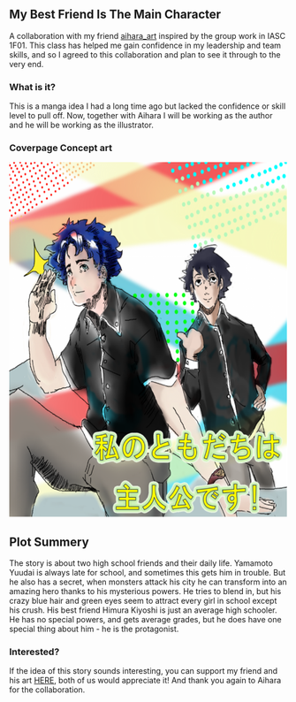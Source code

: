 ## My Best Friend Is The Main Character

A collaboration with my friend [aihara_art]( https://www.instagram.com/aihara_art/?hl=en) inspired by the group work in IASC 1F01. This class has helped me gain confidence in my leadership and team skills, and so I agreed to this collaboration and plan to see it through to the very end.

### What is it?

This is a manga idea I had a long time ago but lacked the confidence or skill level to pull off. Now, together with Aihara I will be working as the author and he will be working as the illustrator.
### Coverpage Concept art

![.](Images/Coverpage.png)

## Plot Summery

The story is about two high school friends and their daily life. Yamamoto Yuudai is always late for school, and sometimes this gets him in trouble. But he also has a secret, when monsters attack his city he can transform into an amazing hero thanks to his mysterious powers. He tries to blend in, but his crazy blue hair and green eyes seem to attract every girl in school except his crush. His best friend Himura Kiyoshi is just an average high schooler. He has no special powers, and gets average grades, but he does have one special thing about him - he is the protagonist.

### Interested?
If the idea of this story sounds interesting, you can support my friend and his art [HERE]( https://www.patreon.com/AiharaDrinksTea), both of us would appreciate it! And thank you again to Aihara for the collaboration.
